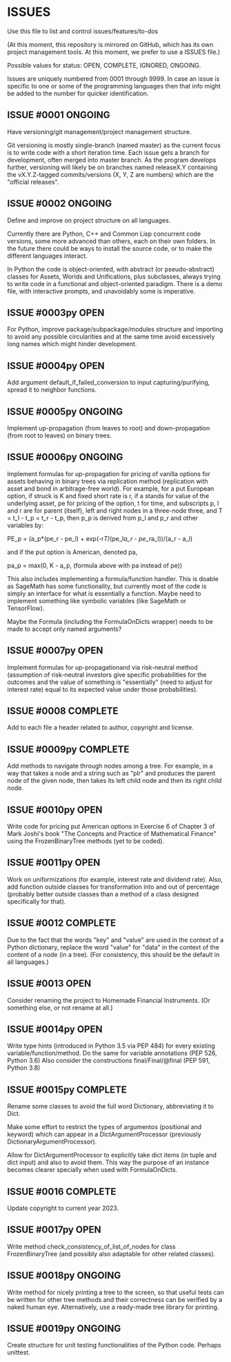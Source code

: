 # ISSUES

Use this file to list and control issues/features/to-dos

(At this moment, this repository is mirrored on GitHub, which has its own project management tools.
At this moment, we prefer to use a ISSUES file.)

Possible values for status: OPEN, COMPLETE, IGNORED, ONGOING.

Issues are uniquely numbered from 0001 through 9999. In case an issue is
specific to one or some of the programming languages then that info might
be added to the number for quicker identification.

## ISSUE #0001 ONGOING

Have versioning/git management/project management structure.

Git versioning is mostly single-branch (named master) as the current focus
is to write code with a short iteration time. Each issue gets a branch for
development, often merged into master branch. As the program develops
further, versioning will likely be on branches named releaseX.Y
containing the vX.Y.Z-tagged commits/versions (X, Y, Z are numbers) which
are the "official releases".

## ISSUE #0002 ONGOING

Define and improve on project structure on all languages.

Currently there are Python, C++ and Common Lisp concurrent code versions,
some more advanced than others, each on their own folders. In the future
there could be ways to install the source code, or to make the different
languages interact.

In Python the code is object-oriented, with abstract (or pseudo-abstract)
classes for Assets, Worlds and Unifications, plus subclasses, always
trying to write code in a functional and object-oriented paradigm. There
is a demo file, with interactive prompts, and unavoidably some is imperative.

## ISSUE #0003py OPEN

For Python, improve package/subpackage/modules structure and importing
to avoid any possible circularities and at the same time avoid excessively
long names which might hinder development.

## ISSUE #0004py OPEN

Add argument default_if_failed_conversion to input capturing/purifying,
spread it to neighbor functions.

## ISSUE #0005py ONGOING

Implement up-propagation (from leaves to root) and down-propagation
(from root to leaves) on binary trees.

## ISSUE #0006py ONGOING

Implement formulas for up-propagation  for pricing of vanilla options
for assets behaving in binary trees via replication method (replication
with asset and bond in arbitrage-free world). For example, for a put
European option, if struck is K and fixed short rate is r, if a stands
for value of the underlying asset, pe for pricing of the option, t for
time, and subscripts p, l and r are for parent (itself), left and right
nodes in a three-node three, and T = t_l - t_p = t_r - t_p, then p_p is
derived from p_l and p_r and other variables by:

PE_p = (a_p*(pe_r - pe_l) + exp(-r*T)*(pe_l*a_r - pe_r*a_l))/(a_r - a_l)

and if the put option is American, denoted pa,

pa_p = max(0, K - a_p, (formula above with pa instead of pe))

This also includes implementing a formula/function handler. This is doable
as SageMath has some functionality, but currently most of the code is
simply an interface for what is essentially a function. Maybe need to
implement something like symbolic variables (like SageMath or TensorFlow).

Maybe the Formula (including the FormulaOnDicts wrapper) needs to
be made to accept only named arguments?

## ISSUE #0007py OPEN

Implement formulas for up-propagationand via risk-neutral method
(assumption of risk-neutral investors give specific probabilities for the
outcomes and the value of something is "essentially" (need to adjust for
interest rate) equal to its expected value under those probabilities).

## ISSUE #0008 COMPLETE

Add to each file a header related to author, copyright and license.

## ISSUE #0009py COMPLETE

Add methods to navigate through nodes among a tree. For example, in a way that takes
a node and a string such as "plr" and produces the parent node of the given node,
then takes its left child node and then its right child node.

## ISSUE #0010py OPEN

Write code for pricing put American options in Exercise 6 of Chapter 3 of
Mark Joshi's book "The Concepts and Practice of Mathematical Finance"
using the FrozenBinaryTree methods (yet to be coded).

## ISSUE #0011py OPEN

Work on uniformizations (for example, interest rate and dividend rate).
Also, add function outside classes for transformation into and out of
percentage (probably better outside classes than a method of a class
designed specifically for that).

## ISSUE #0012 COMPLETE

Due to the fact that the words "key" and "value" are used in the context
of a Python dictionary, replace the word "value" for "data" in the context
of the content of a node (in a tree).
(For consistency, this should be the default in all languages.)

## ISSUE #0013 OPEN

Consider renaming the project to Homemade Financial Instruments.
(Or something else, or not rename at all.)

## ISSUE #0014py OPEN

Write type hints (introduced in Python 3.5 via PEP 484) for every existing
variable/function/method.
Do the same for variable annotations (PEP 526, Python 3.6)
Also consider the constructions final/Final/@final (PEP 591, Python 3.8)

## ISSUE #0015py COMPLETE

Rename some classes to avoid the full word Dictionary, abbreviating it
to Dict.

Make some effort to restrict the types of argumentos (positional and
keyword) which can appear in a DictArgumentProcessor (previously
DictionaryArgumentProcessor).

Allow for DictArgumentProcessor to explicitly take dict items
(in tuple and dict input) and also to avoid them. This way the purpose
of an instance becomes clearer specially when used with FormulaOnDicts.

## ISSUE #0016 COMPLETE

Update copyright to current year 2023.

## ISSUE #0017py OPEN

Write method check_consistency_of_list_of_nodes for class FrozenBinaryTree
(and possibly also adaptable for other related classes).

## ISSUE #0018py ONGOING

Write method for nicely printing a tree to the screen, so that useful
tests can be written for other tree methods and their correctness can
be verified by a naked human eye.
Alternatively, use a ready-made tree library for printing.

## ISSUE #0019py ONGOING

Create structure for unit testing functionalities of the Python code.
Perhaps unittest.
